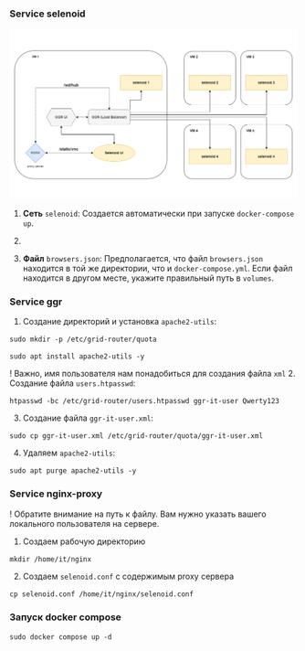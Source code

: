 ### Service selenoid

![Selenoid.png](img%2FSelenoid.png)

1. **Сеть** `selenoid`: Создается автоматически при запуске `docker-compose up`.
2. 

2. **Файл** `browsers.json`: Предполагается, что файл `browsers.json` находится в той же директории, что и `docker-compose.yml`. Если файл находится в другом месте, укажите правильный путь в `volumes`.

### Service ggr

1. Создание директорий и установка `apache2-utils`:
```shell
sudo mkdir -p /etc/grid-router/quota
```
```shell
sudo apt install apache2-utils -y
```
! Важно, имя пользователя нам понадобиться для создания файла `xml`
2. Создание файла `users.htpasswd`:
```shell
htpasswd -bc /etc/grid-router/users.htpasswd ggr-it-user Qwerty123
```
3. Создание файла `ggr-it-user.xml`:
```shell
sudo cp ggr-it-user.xml /etc/grid-router/quota/ggr-it-user.xml
```
4. Удаляем `apache2-utils`:
```shell
sudo apt purge apache2-utils -y
```

### Service nginx-proxy
! Обратите внимание на путь к файлу. Вам нужно указать вашего локального пользователя на сервере.

1. Создаем рабочую директорию
```shell
mkdir /home/it/nginx
```
2. Создаем `selenoid.conf` с содержимым proxy сервера
```shell
cp selenoid.conf /home/it/nginx/selenoid.conf
```

### Запуск docker compose
```shell
sudo docker compose up -d
```